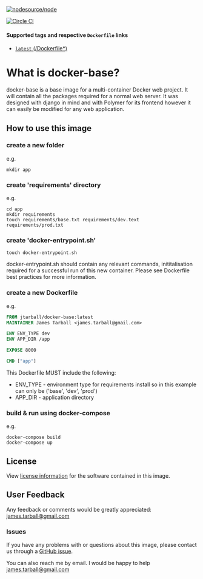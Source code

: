 [![nodesource/node](http://dockeri.co/image/jtarball/docker-base)](https://hub.docker.com/r/jtarball/docker-base/)

[![Circle CI](https://circleci.com/gh/JTarball/docker-base.svg?style=svg)](https://circleci.com/gh/JTarball/docker-base)

#### Supported tags and respective `Dockerfile` links

-	[`latest` (/Dockerfile*)](https://github.com/JTarball/docker-base/blob/master/Dockerfile)

# What is docker-base?

docker-base is a base image for a multi-container Docker web project. It will contain all the packages required for a normal web server. It was designed with django in mind and with Polymer for its frontend however it can easily be modified for any web application.



## How to use this image
### create a new folder
e.g.
```console
mkdir app
```
### create 'requirements' directory
e.g.
```console
cd app
mkdir requirements
touch requirements/base.txt requirements/dev.text requirements/prod.txt
```
### create 'docker-entrypoint.sh'
```console
touch docker-entrypoint.sh
```

docker-entrypoint.sh should contain any relevant commands, inititalisation required for a successful run of this new container. Please see Dockerfile best practices for more information.

### create a new Dockerfile
e.g.
```dockerfile
FROM jtarball/docker-base:latest
MAINTAINER James Tarball <james.tarball@gmail.com>

ENV ENV_TYPE dev
ENV APP_DIR /app

EXPOSE 8000

CMD ["app"]
```

This Dockerfile MUST include the following:
 - ENV_TYPE     - environment type for requirements install so in this example can only be ('base', 'dev', 'prod')
 - APP_DIR      - application directory

### build & run using docker-compose
e.g.
```console
docker-compose build
docker-compose up 
```

## License

View [license information](https://github.com/JTarball/docker-base/blob/master/LICENSE) for the software contained in this image.

## User Feedback

Any feedback or comments  would be greatly appreciated: <james.tarball@gmail.com>

### Issues

If you have any problems with or questions about this image, please contact us through a [GitHub issue](https://github.com/JTarball/docker-base/issues).

You can also reach me by email. I would be happy to help  <james.tarball@gmail.com>
